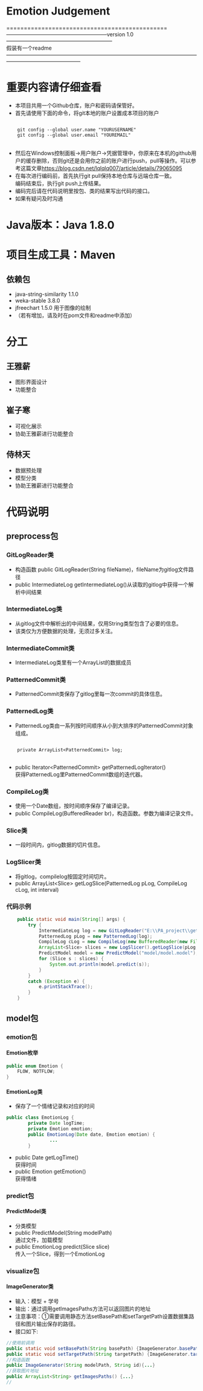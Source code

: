 # Emotion Judgement
==============================================
———————————————————version 1.0————————————————————<br>
假装有一个readme
——————————————————————————————————————————————————<br>
# 重要内容请仔细查看
* 本项目共用一个Github仓库，账户和密码请保管好。
* 首先请使用下面的命令，将git本地的账户设置成本项目的账户
<pre>
<code>
	git config --global user.name "YOURUSERNAME" 
	git config --global user.email "YOUREMAIL"
</code>
</pre>
* 然后在Windows控制面板->用户账户->凭据管理中，你原来在本机的github用户的缓存删除，否则git还是会用你之前的账户进行push，pull等操作。可以参考这篇文章<https://blog.csdn.net/lqlqlq007/article/details/79065095>
* 在每次进行编码前，首先执行git pull保持本地仓库与远端仓库一致。  
编码结束后，执行git push上传结果。
* 编码完后请在代码说明里按包、类的结果写出代码的接口。
* 如果有疑问及时沟通
# Java版本：Java 1.8.0
# 项目生成工具：Maven
## 依赖包
* java-string-similarity 1.1.0
* weka-stable 3.8.0
* jfreechart 1.5.0 用于图像的绘制
* （若有增加，请及时在pom文件和readme中添加）
# 分工
## 王雅薪
* 图形界面设计
* 功能整合
## 崔子寒
* 可视化展示
* 协助王雅薪进行功能整合
## 侍林天
* 数据预处理
* 模型分类
* 协助王雅薪进行功能整合

# 代码说明
## preprocess包
### GitLogReader类
* 构造函数 public GitLogReader(String fileName)，fileName为gitlog文件路径
* public IntermediateLog getIntermediateLog()从读取的gitlog中获得一个解析中间结果
### IntermediateLog类
* 从gitlog文件中解析出的中间结果，仅用String类型包含了必要的信息。
* 该类仅为方便数据的处理，无须过多关注。
### IntermediateCommit类
* IntermediateLog类里有一个ArrayList<IntermediateCommit>的数据成员
### PatternedCommit类
* PatternedCommit类保存了gitlog里每一次commit的具体信息。
### PatternedLog类
* PatternedLog类由一系列按时间顺序从小到大排序的PatternedCommit对象组成。
<pre>
<code>
	private ArrayList&lt;PatternedCommit&gt; log;
</code>
</pre>
* public Iterator&lt;PatternedCommit&gt; getPatternedLogIterator()  
获得PatternedLog里PatternedCommit数组的迭代器。
### CompileLog类
* 使用一个Date数组，按时间顺序保存了编译记录。
* public CompileLog(BufferedReader br)，构造函数。参数为编译记录文件。
### Slice类
* 一段时间内，gitlog数据的切片信息。
### LogSlicer类
* 将gitlog，compilelog按固定时间切片。
* public ArrayList&lt;Slice&gt; getLogSlice(PatternedLog pLog, CompileLog cLog, int interval)
### 代码示例
``` java
	public static void main(String[] args) {
        try {
            IntermediateLog log = new GitLogReader("E:\\PA_project\\getlog\\Log\\151242017\\detail\\Week5.log").getIntermediateLog();
            PatternedLog pLog = new PatternedLog(log);
            CompileLog cLog = new CompileLog(new BufferedReader(new FileReader("E:\\PA_project\\Compile_data\\151242017\\data.txt")));
            ArrayList<Slice> slices = new LogSlicer().getLogSlice(pLog, cLog, 15);
            PredictModel model = new PredictModel("model/model.model");
            for (Slice s : slices) {
                System.out.println(model.predict(s));
            }
        }
        catch (Exception e) {
            e.printStackTrace();
        }
    }
```
## model包
### emotion包
#### Emotion枚举
``` java
public enum Emotion {
    FLOW, NOTFLOW;
}
```
#### EmotionLog类
* 保存了一个情绪记录和对应的时间
``` java
public class EmotionLog {
    	private Date logTime;
    	private Emotion emotion;
    	public EmotionLog(Date date, Emotion emotion) {
        		...
    	}
```
* public Date getLogTime()  
获得时间
* public Emotion getEmotion()  
获得情绪
### predict包
#### PredictModel类
* 分类模型
* public PredictModel(String modelPath)  
通过文件，加载模型
* public EmotionLog predict(Slice slice)  
传入一个Slice，得到一个EmotionLog

### visualize包
#### ImageGenerator类
* 输入：模型 + 学号
* 输出：通过调用getImagesPaths方法可以返回图片的地址
* 注意事项：①需要调用静态方法setBasePath和setTargetPath设置数据集路径和图片输出保存的路径。
* 接口如下:
``` java
//使用前调用
public static void setBasePath(String basePath) {ImageGenerator.basePath = basePath;}
public static void setTargetPath(String targetPath) {ImageGenerator.targetPath = targetPath; }
//构造函数
public ImageGenerator(String modelPath, String id){...}
//获取图片地址
public ArrayList<String> getImagesPaths() {...}
//
```
